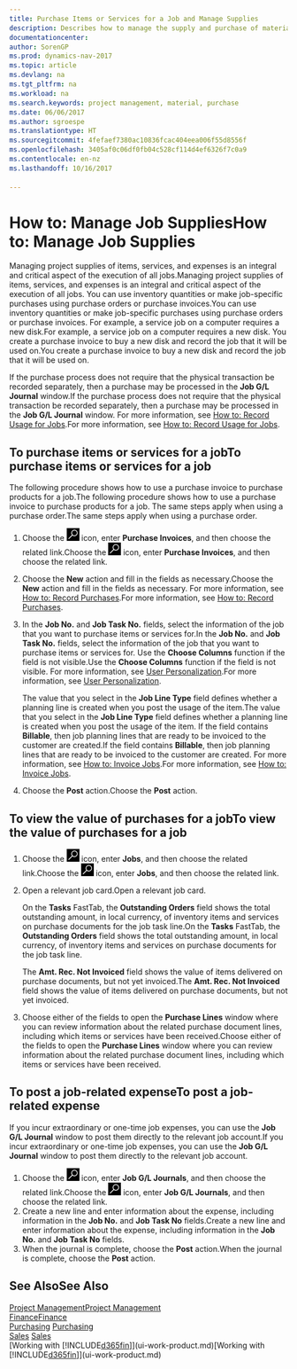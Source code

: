 ```yaml
---
title: Purchase Items or Services for a Job and Manage Supplies
description: Describes how to manage the supply and purchase of material and services to jobs.
documentationcenter: 
author: SorenGP
ms.prod: dynamics-nav-2017
ms.topic: article
ms.devlang: na
ms.tgt_pltfrm: na
ms.workload: na
ms.search.keywords: project management, material, purchase
ms.date: 06/06/2017
ms.author: sgroespe
ms.translationtype: HT
ms.sourcegitcommit: 4fefaef7380ac10836fcac404eea006f55d8556f
ms.openlocfilehash: 3405af0c06df0fb04c528cf114d4ef6326f7c0a9
ms.contentlocale: en-nz
ms.lasthandoff: 10/16/2017

---
```

# <a name="how-to-manage-job-supplies"></a><span data-ttu-id="259d1-103">How to: Manage Job Supplies</span><span class="sxs-lookup"><span data-stu-id="259d1-103">How to: Manage Job Supplies</span></span>
<span data-ttu-id="259d1-104">Managing project supplies of items, services, and expenses is an integral and critical aspect of the execution of all jobs.</span><span class="sxs-lookup"><span data-stu-id="259d1-104">Managing project supplies of items, services, and expenses is an integral and critical aspect of the execution of all jobs.</span></span> <span data-ttu-id="259d1-105">You can use inventory quantities or make job-specific purchases using purchase orders or purchase invoices.</span><span class="sxs-lookup"><span data-stu-id="259d1-105">You can use inventory quantities or make job-specific purchases using purchase orders or purchase invoices.</span></span> <span data-ttu-id="259d1-106">For example, a service job on a computer requires a new disk.</span><span class="sxs-lookup"><span data-stu-id="259d1-106">For example, a service job on a computer requires a new disk.</span></span> <span data-ttu-id="259d1-107">You create a purchase invoice to buy a new disk and record the job that it will be used on.</span><span class="sxs-lookup"><span data-stu-id="259d1-107">You create a purchase invoice to buy a new disk and record the job that it will be used on.</span></span>

<span data-ttu-id="259d1-108">If the purchase process does not require that the physical transaction be recorded separately, then a purchase may be processed in the **Job G/L Journal** window.</span><span class="sxs-lookup"><span data-stu-id="259d1-108">If the purchase process does not require that the physical transaction be recorded separately, then a purchase may be processed in the **Job G/L Journal** window.</span></span> <span data-ttu-id="259d1-109">For more information, see [How to: Record Usage for Jobs](projects-how-record-job-usage.md).</span><span class="sxs-lookup"><span data-stu-id="259d1-109">For more information, see [How to: Record Usage for Jobs](projects-how-record-job-usage.md).</span></span>

## <a name="to-purchase-items-or-services-for-a-job"></a><span data-ttu-id="259d1-110">To purchase items or services for a job</span><span class="sxs-lookup"><span data-stu-id="259d1-110">To purchase items or services for a job</span></span>
<span data-ttu-id="259d1-111">The following procedure shows how to use a purchase invoice to purchase products for a job.</span><span class="sxs-lookup"><span data-stu-id="259d1-111">The following procedure shows how to use a purchase invoice to purchase products for a job.</span></span> <span data-ttu-id="259d1-112">The same steps apply when using a purchase order.</span><span class="sxs-lookup"><span data-stu-id="259d1-112">The same steps apply when using a purchase order.</span></span>  

1. <span data-ttu-id="259d1-113">Choose the ![Search for Page or Report](media/ui-search/search_small.png "Search for Page or Report icon") icon, enter **Purchase Invoices**, and then choose the related link.</span><span class="sxs-lookup"><span data-stu-id="259d1-113">Choose the ![Search for Page or Report](media/ui-search/search_small.png "Search for Page or Report icon") icon, enter **Purchase Invoices**, and then choose the related link.</span></span>  
2. <span data-ttu-id="259d1-114">Choose the **New** action and fill in the fields as necessary.</span><span class="sxs-lookup"><span data-stu-id="259d1-114">Choose the **New** action and fill in the fields as necessary.</span></span> <span data-ttu-id="259d1-115">For more information, see [How to: Record Purchases](purchasing-how-record-purchases.md).</span><span class="sxs-lookup"><span data-stu-id="259d1-115">For more information, see [How to: Record Purchases](purchasing-how-record-purchases.md).</span></span>
3. <span data-ttu-id="259d1-116">In the **Job No.** and **Job Task No.** fields, select the information of the job that you want to purchase items or services for.</span><span class="sxs-lookup"><span data-stu-id="259d1-116">In the **Job No.** and **Job Task No.** fields, select the information of the job that you want to purchase items or services for.</span></span> <span data-ttu-id="259d1-117">Use the **Choose Columns** function if the field is not visible.</span><span class="sxs-lookup"><span data-stu-id="259d1-117">Use the **Choose Columns** function if the field is not visible.</span></span> <span data-ttu-id="259d1-118">For more information, see [User Personalization](ui-user-personalization.md).</span><span class="sxs-lookup"><span data-stu-id="259d1-118">For more information, see [User Personalization](ui-user-personalization.md).</span></span>

    <span data-ttu-id="259d1-119">The value that you select in the **Job Line Type** field defines whether a planning line is created when you post the usage of the item.</span><span class="sxs-lookup"><span data-stu-id="259d1-119">The value that you select in the **Job Line Type** field defines whether a planning line is created when you post the usage of the item.</span></span> <span data-ttu-id="259d1-120">If the field contains **Billable**, then job planning lines that are ready to be invoiced to the customer are created.</span><span class="sxs-lookup"><span data-stu-id="259d1-120">If the field contains **Billable**, then job planning lines that are ready to be invoiced to the customer are created.</span></span> <span data-ttu-id="259d1-121">For more information, see [How to: Invoice Jobs](projects-how-invoice-jobs.md).</span><span class="sxs-lookup"><span data-stu-id="259d1-121">For more information, see [How to: Invoice Jobs](projects-how-invoice-jobs.md).</span></span>
4. <span data-ttu-id="259d1-122">Choose the **Post** action.</span><span class="sxs-lookup"><span data-stu-id="259d1-122">Choose the **Post** action.</span></span>

## <a name="to-view-the-value-of-purchases-for-a-job"></a><span data-ttu-id="259d1-123">To view the value of purchases for a job</span><span class="sxs-lookup"><span data-stu-id="259d1-123">To view the value of purchases for a job</span></span>
1. <span data-ttu-id="259d1-124">Choose the ![Search for Page or Report](media/ui-search/search_small.png "Search for Page or Report icon") icon, enter **Jobs**, and then choose the related link.</span><span class="sxs-lookup"><span data-stu-id="259d1-124">Choose the ![Search for Page or Report](media/ui-search/search_small.png "Search for Page or Report icon") icon, enter **Jobs**, and then choose the related link.</span></span>
2. <span data-ttu-id="259d1-125">Open a relevant job card.</span><span class="sxs-lookup"><span data-stu-id="259d1-125">Open a relevant job card.</span></span>

    <span data-ttu-id="259d1-126">On the **Tasks** FastTab, the **Outstanding Orders** field shows the total outstanding amount, in local currency, of inventory items and services on purchase documents for the job task line.</span><span class="sxs-lookup"><span data-stu-id="259d1-126">On the **Tasks** FastTab, the **Outstanding Orders** field shows the total outstanding amount, in local currency, of inventory items and services on purchase documents for the job task line.</span></span>  

    <span data-ttu-id="259d1-127">The **Amt. Rec. Not Invoiced** field shows the value of items delivered on purchase documents, but not yet invoiced.</span><span class="sxs-lookup"><span data-stu-id="259d1-127">The **Amt. Rec. Not Invoiced** field shows the value of items delivered on purchase documents, but not yet invoiced.</span></span>  
3. <span data-ttu-id="259d1-128">Choose either of the fields to open the **Purchase Lines** window where you can review information about the related purchase document lines, including which items or services have been received.</span><span class="sxs-lookup"><span data-stu-id="259d1-128">Choose either of the fields to open the **Purchase Lines** window where you can review information about the related purchase document lines, including which items or services have been received.</span></span>

## <a name="to-post-a-job-related-expense"></a><span data-ttu-id="259d1-129">To post a job-related expense</span><span class="sxs-lookup"><span data-stu-id="259d1-129">To post a job-related expense</span></span>
<span data-ttu-id="259d1-130">If you incur extraordinary or one-time job expenses, you can use the **Job G/L Journal** window to post them directly to the relevant job account.</span><span class="sxs-lookup"><span data-stu-id="259d1-130">If you incur extraordinary or one-time job expenses, you can use the **Job G/L Journal** window to post them directly to the relevant job account.</span></span>

1. <span data-ttu-id="259d1-131">Choose the ![Search for Page or Report](media/ui-search/search_small.png "Search for Page or Report icon") icon, enter **Job G/L Journals**, and then choose the related link.</span><span class="sxs-lookup"><span data-stu-id="259d1-131">Choose the ![Search for Page or Report](media/ui-search/search_small.png "Search for Page or Report icon") icon, enter **Job G/L Journals**, and then choose the related link.</span></span>  
2. <span data-ttu-id="259d1-132">Create a new line and enter information about the expense, including information in the **Job No.** and **Job Task No** fields.</span><span class="sxs-lookup"><span data-stu-id="259d1-132">Create a new line and enter information about the expense, including information in the **Job No.** and **Job Task No** fields.</span></span>  
3. <span data-ttu-id="259d1-133">When the journal is complete, choose the **Post** action.</span><span class="sxs-lookup"><span data-stu-id="259d1-133">When the journal is complete, choose the **Post** action.</span></span>

## <a name="see-also"></a><span data-ttu-id="259d1-134">See Also</span><span class="sxs-lookup"><span data-stu-id="259d1-134">See Also</span></span>
[<span data-ttu-id="259d1-135">Project Management</span><span class="sxs-lookup"><span data-stu-id="259d1-135">Project Management</span></span>](projects-manage-projects.md)  
[<span data-ttu-id="259d1-136">Finance</span><span class="sxs-lookup"><span data-stu-id="259d1-136">Finance</span></span>](finance.md)  
<span data-ttu-id="259d1-137">[Purchasing](purchasing-manage-purchasing.md)       </span><span class="sxs-lookup"><span data-stu-id="259d1-137">[Purchasing](purchasing-manage-purchasing.md)       </span></span>  
<span data-ttu-id="259d1-138">[Sales](sales-manage-sales.md)    </span><span class="sxs-lookup"><span data-stu-id="259d1-138">[Sales](sales-manage-sales.md)    </span></span>  
<span data-ttu-id="259d1-139">[Working with [!INCLUDE[d365fin](includes/d365fin_md.md)]](ui-work-product.md)</span><span class="sxs-lookup"><span data-stu-id="259d1-139">[Working with [!INCLUDE[d365fin](includes/d365fin_md.md)]](ui-work-product.md)</span></span>  

